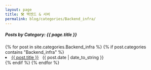 ```yaml
---
layout: page
title: 🛠️ 백엔드 & 서버
permalink: blog/categories/Backend_infra/
---
```


<h5>Posts by Category: {{ page.title }}</h5>

<div class="card">
  {% for post in site.categories.Backend_infra %}
    {% if post.categories contains "Backend_infra" %}
      <li class="category-posts">
        <a href="{{ post.url }}">{{ post.title }}</a>
        &nbsp;
        <span>{{ post.date | date_to_string }}</span>
      </li>
    {% endif %}
  {% endfor %}
</div>

